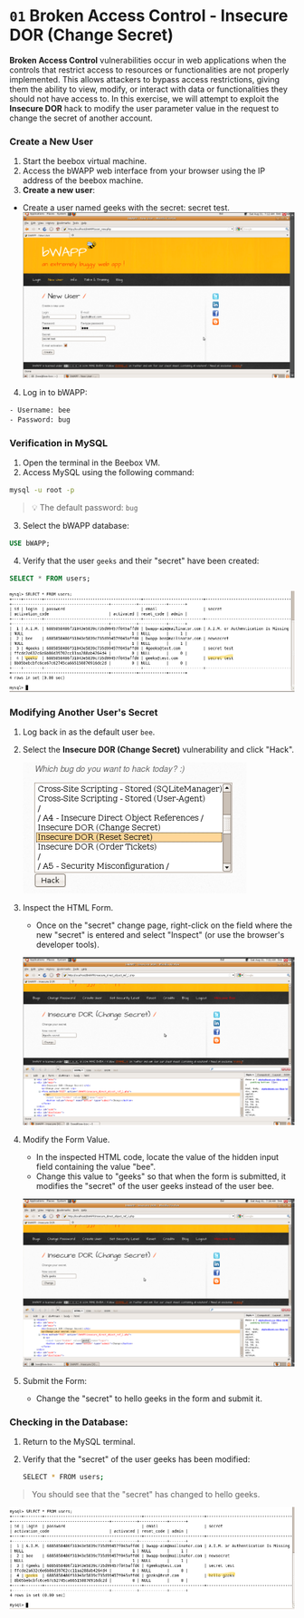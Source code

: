 # `01` Broken Access Control - Insecure DOR (Change Secret)

**Broken Access Control** vulnerabilities occur in web applications when the controls that restrict access to resources or functionalities are not properly implemented. This allows attackers to bypass access restrictions, giving them the ability to view, modify, or interact with data or functionalities they should not have access to. In this exercise, we will attempt to exploit the **Insecure DOR** hack to modify the user parameter value in the request to change the secret of another account.


### **Create a New User**

1. Start the beebox virtual machine.
2. Access the bWAPP web interface from your browser using the IP address of the beebox machine.
3. **Create a new user**:
  - Create a user named geeks with the secret: secret test.  
  ![image 1](../../.learn/assets/usergeeks.png)
4. Log in to bWAPP:

```bash
- Username: bee
- Password: bug
```

### **Verification in MySQL**

1. Open the terminal in the Beebox VM.
2. Access MySQL using the following command:

```bash
mysql -u root -p
```

> 💡 The default password: `bug`

3. Select the bWAPP database:

```sql
USE bWAPP;
```

4. Verify that the user `geeks` and their "secret" have been created:

```sql
SELECT * FROM users;
```
  
![image 2](../../.learn/assets/mysqlsecrettest.png)

### **Modifying Another User's Secret**

1. Log back in as the default user `bee`.
2. Select the **Insecure DOR (Change Secret)** vulnerability and click "Hack".

   ![image 3](../../.learn/assets/hack.png)

3. Inspect the HTML Form.

   - Once on the "secret" change page, right-click on the field where the new "secret" is entered and select "Inspect" (or use the browser's developer tools).

   ![image 4](../../.learn/assets/htmlbeeuser.png)

4. Modify the Form Value.

   - In the inspected HTML code, locate the value of the hidden input field containing the value "bee".
   - Change this value to "geeks" so that when the form is submitted, it modifies the "secret" of the user geeks instead of the user bee.

   ![image 5](../../.learn/assets/htmlvalue.png)

5. Submit the Form:

   - Change the "secret" to hello geeks in the form and submit it.


### **Checking in the Database:**

1. Return to the MySQL terminal.
2. Verify that the "secret" of the user geeks has been modified:

    ```bash
    SELECT * FROM users;
    ```

> You should see that the "secret" has changed to hello geeks.

![image 6](../../.learn/assets/secretgeeks.png)


